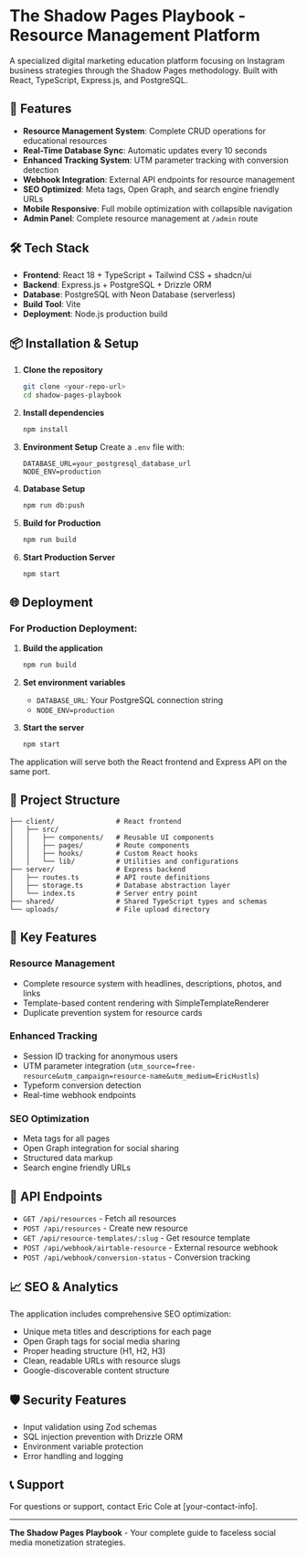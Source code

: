 # The Shadow Pages Playbook - Resource Management Platform

A specialized digital marketing education platform focusing on Instagram business strategies through the Shadow Pages methodology. Built with React, TypeScript, Express.js, and PostgreSQL.

## 🚀 Features

- **Resource Management System**: Complete CRUD operations for educational resources
- **Real-Time Database Sync**: Automatic updates every 10 seconds
- **Enhanced Tracking System**: UTM parameter tracking with conversion detection
- **Webhook Integration**: External API endpoints for resource management
- **SEO Optimized**: Meta tags, Open Graph, and search engine friendly URLs
- **Mobile Responsive**: Full mobile optimization with collapsible navigation
- **Admin Panel**: Complete resource management at `/admin` route

## 🛠 Tech Stack

- **Frontend**: React 18 + TypeScript + Tailwind CSS + shadcn/ui
- **Backend**: Express.js + PostgreSQL + Drizzle ORM
- **Database**: PostgreSQL with Neon Database (serverless)
- **Build Tool**: Vite
- **Deployment**: Node.js production build

## 📦 Installation & Setup

1. **Clone the repository**
   ```bash
   git clone <your-repo-url>
   cd shadow-pages-playbook
   ```

2. **Install dependencies**
   ```bash
   npm install
   ```

3. **Environment Setup**
   Create a `.env` file with:
   ```env
   DATABASE_URL=your_postgresql_database_url
   NODE_ENV=production
   ```

4. **Database Setup**
   ```bash
   npm run db:push
   ```

5. **Build for Production**
   ```bash
   npm run build
   ```

6. **Start Production Server**
   ```bash
   npm start
   ```

## 🌐 Deployment

### For Production Deployment:

1. **Build the application**
   ```bash
   npm run build
   ```

2. **Set environment variables**
   - `DATABASE_URL`: Your PostgreSQL connection string
   - `NODE_ENV=production`

3. **Start the server**
   ```bash
   npm start
   ```

The application will serve both the React frontend and Express API on the same port.

## 📁 Project Structure

```
├── client/               # React frontend
│   ├── src/
│   │   ├── components/   # Reusable UI components
│   │   ├── pages/        # Route components
│   │   ├── hooks/        # Custom React hooks
│   │   └── lib/          # Utilities and configurations
├── server/               # Express backend
│   ├── routes.ts         # API route definitions
│   ├── storage.ts        # Database abstraction layer
│   └── index.ts          # Server entry point
├── shared/               # Shared TypeScript types and schemas
└── uploads/              # File upload directory
```

## 🎯 Key Features

### Resource Management
- Complete resource system with headlines, descriptions, photos, and links
- Template-based content rendering with SimpleTemplateRenderer
- Duplicate prevention system for resource cards

### Enhanced Tracking
- Session ID tracking for anonymous users
- UTM parameter integration (`utm_source=free-resource&utm_campaign=resource-name&utm_medium=EricHustls`)
- Typeform conversion detection
- Real-time webhook endpoints

### SEO Optimization
- Meta tags for all pages
- Open Graph integration for social sharing
- Structured data markup
- Search engine friendly URLs

## 🔧 API Endpoints

- `GET /api/resources` - Fetch all resources
- `POST /api/resources` - Create new resource
- `GET /api/resource-templates/:slug` - Get resource template
- `POST /api/webhook/airtable-resource` - External resource webhook
- `POST /api/webhook/conversion-status` - Conversion tracking

## 📈 SEO & Analytics

The application includes comprehensive SEO optimization:
- Unique meta titles and descriptions for each page
- Open Graph tags for social media sharing
- Proper heading structure (H1, H2, H3)
- Clean, readable URLs with resource slugs
- Google-discoverable content structure

## 🛡 Security Features

- Input validation using Zod schemas
- SQL injection prevention with Drizzle ORM
- Environment variable protection
- Error handling and logging

## 📞 Support

For questions or support, contact Eric Cole at [your-contact-info].

---

**The Shadow Pages Playbook** - Your complete guide to faceless social media monetization strategies.